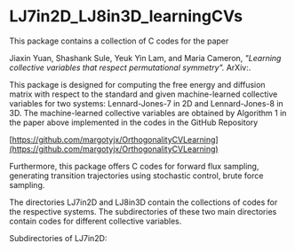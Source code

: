 # LJ7in2D_LJ8in3D_learningCVs
This package contains a collection of C codes for the paper

Jiaxin Yuan, Shashank Sule, Yeuk Yin Lam, and Maria Cameron, *"Learning collective variables that respect permutational symmetry".* ArXiv:<TBA>.

This package is designed for computing the free energy and diffusion matrix with respect to the standard and given machine-learned collective variables for two systems: Lennard-Jones-7 in 2D and Lennard-Jones-8 in 3D. The machine-learned collective variables are obtained by Algorithm 1 in the paper above implemented in the codes in the GitHub Repository

[https://github.com/margotyjx/OrthogonalityCVLearning](https://github.com/margotyjx/OrthogonalityCVLearning)

Furthermore, this package offers C codes for forward flux sampling, generating transition trajectories using stochastic control, brute force sampling. 

The directories LJ7in2D and LJ8in3D contain the collections of codes for the respective systems. The subdirectories of these two main directories contain codes for different collective variables.

Subdirectories of LJ7in2D:

